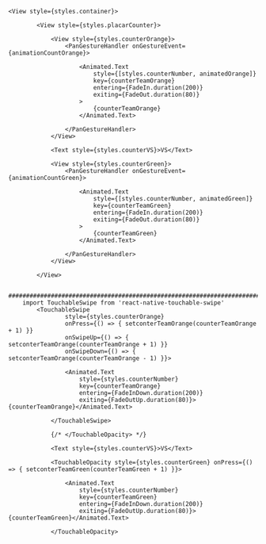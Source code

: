     <View style={styles.container}>

            <View style={styles.placarCounter}>

                <View style={styles.counterOrange}>
                    <PanGestureHandler onGestureEvent={animationCountOrange}>

                        <Animated.Text
                            style={[styles.counterNumber, animatedOrange]}
                            key={counterTeamOrange}
                            entering={FadeIn.duration(200)}
                            exiting={FadeOut.duration(80)}
                        >
                            {counterTeamOrange}
                        </Animated.Text>

                    </PanGestureHandler>
                </View>

                <Text style={styles.counterVS}>VS</Text>

                <View style={styles.counterGreen}>
                    <PanGestureHandler onGestureEvent={animationCountGreen}>

                        <Animated.Text
                            style={[styles.counterNumber, animatedGreen]}
                            key={counterTeamGreen}
                            entering={FadeIn.duration(200)}
                            exiting={FadeOut.duration(80)}
                        >
                            {counterTeamGreen}
                        </Animated.Text>

                    </PanGestureHandler>
                </View>

            </View>

            ###################################################################################
        import TouchableSwipe from 'react-native-touchable-swipe'
            <TouchableSwipe
                    style={styles.counterOrange}
                    onPress={() => { setconterTeamOrange(counterTeamOrange + 1) }}
                    onSwipeUp={() => { setconterTeamOrange(counterTeamOrange + 1) }}
                    onSwipeDown={() => { setconterTeamOrange(counterTeamOrange - 1) }}>

                    <Animated.Text
                        style={styles.counterNumber}
                        key={counterTeamOrange}
                        entering={FadeInDown.duration(200)}
                        exiting={FadeOutUp.duration(80)}>{counterTeamOrange}</Animated.Text>

                </TouchableSwipe>

                {/* </TouchableOpacity> */}

                <Text style={styles.counterVS}>VS</Text>

                <TouchableOpacity style={styles.counterGreen} onPress={() => { setconterTeamGreen(counterTeamGreen + 1) }}>

                    <Animated.Text
                        style={styles.counterNumber}
                        key={counterTeamGreen}
                        entering={FadeInDown.duration(200)}
                        exiting={FadeOutUp.duration(80)}>{counterTeamGreen}</Animated.Text>

                </TouchableOpacity>